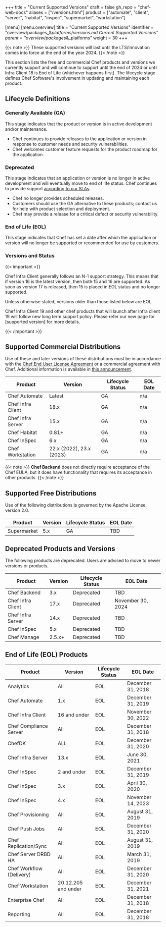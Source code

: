 +++
title = "Current Supported Versions"
draft = false
gh_repo = "chef-web-docs"
aliases = ["/versions.html"]
product = ["automate", "client", "server", "habitat", "inspec", "supermarket", "workstation"]

[menu]
  [menu.overview]
    title = "Current Supported Versions"
    identifier = "overview/packages_&_platforms/versions.md Current Supported Versions"
    parent = "overview/packages_&_platforms"
    weight = 30
+++

{{< note >}} These supported versions will last until the LTS/Innovation comes into force at the end of the year 2024. {{< /note >}}

This section lists the free and commercial Chef products and versions we currently support and will continue to support until the end of 2024 or until Infra Client 18 is End of Life (whichever happens first). The lifecycle stage defines Chef Software's involvement in updating and maintaining each product.

## Lifecycle Definitions

### Generally Available (GA)

This stage indicates that the product or version is in active development and/or maintenance.

- Chef continues to provide releases to the application or version in response to customer needs and security vulnerabilities.
- Chef welcomes customer feature requests for the product roadmap for the application.

### Deprecated

This stage indicates that an application or version is no longer in active development and will eventually move to end of life status. Chef continues to provide support [according to our SLAs](https://www.chef.io/service-level-agreement/).

- Chef no longer provides scheduled releases.
- Customers should use the GA alternative to these products; contact us for help with product selection and deployment.
- Chef may provide a release for a critical defect or security vulnerability.

### End of Life (EOL)

This stage indicates that Chef has set a date after which the application or version will no longer be supported or recommended for use by customers.

### Versions and Status

{{< important >}}

Chef Infra Client generally follows an N-1 support strategy. This means that if version 16 is the latest version, then both 15 and 16 are supported. As soon as version 17 is released, then 15 is placed in EOL status and no longer supported.

Unless otherwise stated, versions older than those listed below are EOL.

Chef Infra Client 19 and other chef products that will launch after Infra client 19 will follow new long term support policy. Please refer our new page for [supported version] for more details.

{{< /important >}}

## Supported Commercial Distributions

Use of these and later versions of these distributions must be in accordance with the [Chef End User License Agreement](https://www.chef.io/end-user-license-agreement) or a commercial agreement with Chef. Additional information is available in [this announcement](https://www.chef.io/blog/chef-software-announces-the-enterprise-automation-stack).

| Product           | Version                  | Lifecycle Status | EOL Date       |
|-------------------|--------------------------|------------------|----------------|
| Chef Automate     | Latest                   | GA               | n/a            |
| Chef Infra Client | 18.x                     | GA               | n/a            |
| Chef Infra Server | 15.x                     | GA               | n/a            |
| Chef Habitat      | 0.81+                    | GA               | n/a            |
| Chef InSpec       | 6.x                      | GA               | n/a            |
| Chef Workstation  | 22.x (2022), 23.x (2023) | GA               | n/a            |

{{< note >}} **Chef Backend** does not directly require acceptance of the Chef EULA, but it does have functionality that requires its acceptance in other products. {{< /note >}}

## Supported Free Distributions

Use of the following distributions is governed by the Apache License, version 2.0.

| Product     | Version | Lifecycle Status | EOL Date |
|-------------|---------|------------------|----------|
| Supermarket | 5.x     | GA               | TBD      |

## Deprecated Products and Versions

The following products are deprecated. Users are advised to move to newer versions or products.

| Product           | Version | Lifecycle Status | EOL Date          |
|-------------------|---------|------------------|-------------------|
| Chef Backend      | 3.x     | Deprecated       | TBD               |
| Chef Infra Client | 17.x    | Deprecated       | November 30, 2024 |
| Chef Infra Server | 14.x    | Deprecated       | TBD               |
| Chef InSpec       | 5.x     | Deprecated       | TBD               |
| Chef Manage       | 2.5.x+  | Deprecated       | TBD               |

## End of Life (EOL) Products

| Product                  | Version             | Lifecycle Status | EOL Date          |
|--------------------------|---------------------|------------------|-------------------|
| Analytics                | All                 | EOL              | December 31, 2018 |
| Chef Automate            | 1.x                 | EOL              | December 31, 2019 |
| Chef Infra Client        | 16 and under        | EOL              | November 30, 2022 |
| Chef Compliance Server   | All                 | EOL              | December 31, 2018 |
| ChefDK                   | ALL                 | EOL              | December 31, 2020 |
| Chef Infra Server        | 13.x                | EOL              | June 30, 2021     |
| Chef InSpec              | 2 and under         | EOL              | December 31, 2019 |
| Chef InSpec              | 3.x                 | EOL              | April 30, 2020    |
| Chef InSpec              | 4.x                 | EOL              | November 14, 2023 |
| Chef Provisioning        | All                 | EOL              | August 31, 2019   |
| Chef Push Jobs           | All                 | EOL              | December 31, 2020 |
| Chef Replication/Sync    | All                 | EOL              | August 31, 2019   |
| Chef Server DRBD HA      | All                 | EOL              | March 31, 2019    |
| Chef Workflow (Delivery) | All                 | EOL              | December 31, 2020 |
| Chef Workstation         | 20.12.205 and under | EOL              | December 31, 2021 |
| Enterprise Chef          | All                 | EOL              | December 31, 2018 |
| Reporting                | All                 | EOL              | December 31, 2018 |
